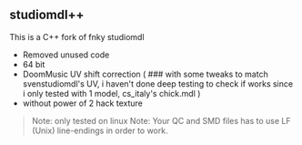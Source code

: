 ## studiomdl++

This is a C++ fork of fnky studiomdl

- Removed unused code
- 64 bit
- DoomMusic UV shift correction ( ### with some tweaks to match svenstudiomdl's UV, i haven't done deep testing to check if works since i only tested with 1 model, cs_italy's chick.mdl )
- without power of 2 hack texture

>Note: only tested on linux
>Note: Your QC and SMD files has to use LF (Unix) line-endings in order to work.
